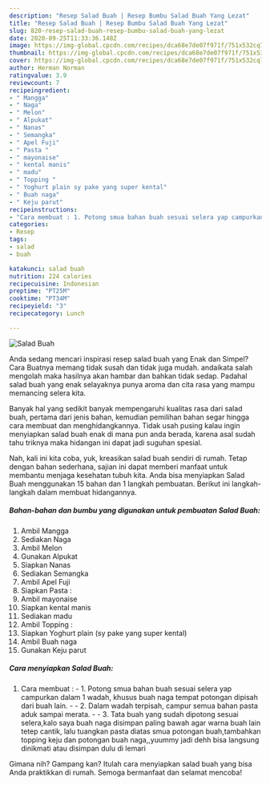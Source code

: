 ```yaml
---
description: "Resep Salad Buah | Resep Bumbu Salad Buah Yang Lezat"
title: "Resep Salad Buah | Resep Bumbu Salad Buah Yang Lezat"
slug: 820-resep-salad-buah-resep-bumbu-salad-buah-yang-lezat
date: 2020-09-25T11:33:36.148Z
image: https://img-global.cpcdn.com/recipes/dca68e7de07f971f/751x532cq70/salad-buah-foto-resep-utama.jpg
thumbnail: https://img-global.cpcdn.com/recipes/dca68e7de07f971f/751x532cq70/salad-buah-foto-resep-utama.jpg
cover: https://img-global.cpcdn.com/recipes/dca68e7de07f971f/751x532cq70/salad-buah-foto-resep-utama.jpg
author: Herman Norman
ratingvalue: 3.9
reviewcount: 7
recipeingredient:
- " Mangga"
- " Naga"
- " Melon"
- " Alpukat"
- " Nanas"
- " Semangka"
- " Apel Fuji"
- " Pasta "
- " mayonaise"
- " kental manis"
- " madu"
- " Topping "
- " Yoghurt plain sy pake yang super kental"
- " Buah naga"
- " Keju parut"
recipeinstructions:
- "Cara membuat : 1. Potong smua bahan buah sesuai selera yap campurkan dalam 1 wadah, khusus buah naga tempat potongan dipisah dari buah lain.  2. Dalam wadah terpisah, campur semua bahan pasta aduk sampai merata.  3. Tata buah yang sudah dipotong sesuai selera,kalo saya buah naga disimpan paling bawah agar warna buah lain tetep cantik, lalu tuangkan pasta diatas smua potongan buah,tambahkan topping keju dan potongan buah naga,,yuummy jadi dehh bisa langsung dinikmati atau disimpan dulu di lemari"
categories:
- Resep
tags:
- salad
- buah

katakunci: salad buah 
nutrition: 224 calories
recipecuisine: Indonesian
preptime: "PT25M"
cooktime: "PT34M"
recipeyield: "3"
recipecategory: Lunch

---
```



![Salad Buah](https://img-global.cpcdn.com/recipes/dca68e7de07f971f/751x532cq70/salad-buah-foto-resep-utama.jpg)

Anda sedang mencari inspirasi resep salad buah yang Enak dan Simpel? Cara Buatnya memang tidak susah dan tidak juga mudah. andaikata salah mengolah maka hasilnya akan hambar dan bahkan tidak sedap. Padahal salad buah yang enak selayaknya punya aroma dan cita rasa yang mampu memancing selera kita.



Banyak hal yang sedikit banyak mempengaruhi kualitas rasa dari salad buah, pertama dari jenis bahan, kemudian pemilihan bahan segar hingga cara membuat dan menghidangkannya. Tidak usah pusing kalau ingin menyiapkan salad buah enak di mana pun anda berada, karena asal sudah tahu triknya maka hidangan ini dapat jadi suguhan spesial.


Nah, kali ini kita coba, yuk, kreasikan salad buah sendiri di rumah. Tetap dengan bahan sederhana, sajian ini dapat memberi manfaat untuk membantu menjaga kesehatan tubuh kita. Anda bisa menyiapkan Salad Buah menggunakan 15 bahan dan 1 langkah pembuatan. Berikut ini langkah-langkah dalam membuat hidangannya.

<!--inarticleads1-->

##### Bahan-bahan dan bumbu yang digunakan untuk pembuatan Salad Buah:

1. Ambil  Mangga
1. Sediakan  Naga
1. Ambil  Melon
1. Gunakan  Alpukat
1. Siapkan  Nanas
1. Sediakan  Semangka
1. Ambil  Apel Fuji
1. Siapkan  Pasta :
1. Ambil  mayonaise
1. Siapkan  kental manis
1. Sediakan  madu
1. Ambil  Topping :
1. Siapkan  Yoghurt plain (sy pake yang super kental)
1. Ambil  Buah naga
1. Gunakan  Keju parut




<!--inarticleads2-->

##### Cara menyiapkan Salad Buah:

1. Cara membuat : - 1. Potong smua bahan buah sesuai selera yap campurkan dalam 1 wadah, khusus buah naga tempat potongan dipisah dari buah lain. -  - 2. Dalam wadah terpisah, campur semua bahan pasta aduk sampai merata. -  - 3. Tata buah yang sudah dipotong sesuai selera,kalo saya buah naga disimpan paling bawah agar warna buah lain tetep cantik, lalu tuangkan pasta diatas smua potongan buah,tambahkan topping keju dan potongan buah naga,,yuummy jadi dehh bisa langsung dinikmati atau disimpan dulu di lemari




Gimana nih? Gampang kan? Itulah cara menyiapkan salad buah yang bisa Anda praktikkan di rumah. Semoga bermanfaat dan selamat mencoba!
